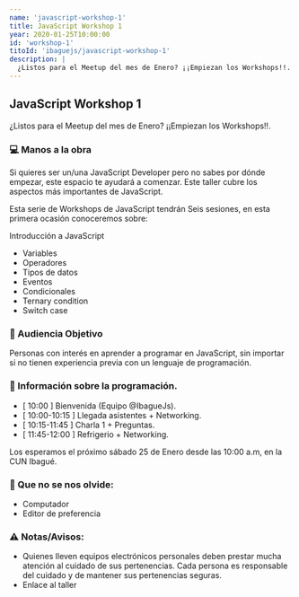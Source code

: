 ```yaml
---
name: 'javascript-workshop-1'
title: JavaScript Workshop 1
year: 2020-01-25T10:00:00
id: 'workshop-1'
titoId: 'ibaguejs/javascript-workshop-1'
description: |
  ¿Listos para el Meetup del mes de Enero? ¡¡Empiezan los Workshops!!.
---
```


## JavaScript Workshop 1

¿Listos para el Meetup del mes de Enero? ¡¡Empiezan los Workshops!!.

### 💻 Manos a la obra

Si quieres ser un/una JavaScript Developer pero no sabes por dónde empezar, este espacio te ayudará a comenzar. Este taller cubre los aspectos más importantes de JavaScript.

Esta serie de Workshops de JavaScript tendrán Seis sesiones, en esta primera ocasión conoceremos sobre:

Introducción a JavaScript
- Variables
- Operadores
- Tipos de datos
- Eventos
- Condicionales
- Ternary condition
- Switch case

### 🎯 Audiencia Objetivo

Personas con interés en aprender a programar en JavaScript, sin importar si no tienen experiencia previa con un lenguaje de programación.

### 📅 Información sobre la programación.

- [ 10:00 ] Bienvenida (Equipo @IbagueJs).
- [ 10:00-10:15 ] Llegada asistentes + Networking.
- [ 10:15-11:45 ] Charla 1 + Preguntas.
- [ 11:45-12:00 ] Refrigerio + Networking.

Los esperamos el próximo sábado 25 de Enero desde las 10:00 a.m, en la CUN Ibagué.

### 🤔 Que no se nos olvide:

- Computador
- Editor de preferencia

### ⚠️ Notas/Avisos:
- Quienes lleven equipos electrónicos personales deben prestar mucha atención al cuidado de sus pertenencias. Cada persona es responsable del cuidado y de mantener sus pertenencias seguras.
- Enlace al taller